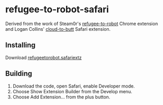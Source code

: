# refugee-to-robot-safari

Derived from the work of Steam0r's [refugee-to-robot](https://github.com/steam0r/refugee-to-robot) Chrome extension and Logan Collins'
[cloud-to-butt](https://github.com/logancollins/cloud-to-butt-safari) Safari extension.


## Installing

Download [refugeetorobot.safariextz](https://github.com/tobiasheim/refugee-to-robot-safari/blob/master/refugeetorobot.safariextz?raw=true)


## Building

1. Download the code, open Safari, enable Developer mode.
2. Choose Show Extension Builder from the Develop menu.
3. Choose Add Extension... from the plus button.
